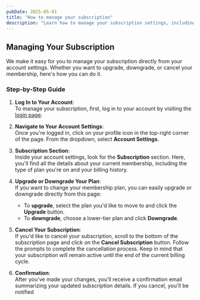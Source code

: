 ```yaml
---
pubDate: 2025-05-01
title: "How to manage your subscription"
description: "Learn how to manage your subscription settings, including upgrading, downgrading, or canceling your membership."
---
```


## Managing Your Subscription

We make it easy for you to manage your subscription directly from your account settings. Whether you want to upgrade, downgrade, or cancel your membership, here's how you can do it.

### Step-by-Step Guide

1. **Log In to Your Account**:  
   To manage your subscription, first, log in to your account by visiting the [login page](#).

2. **Navigate to Your Account Settings**:  
   Once you're logged in, click on your profile icon in the top-right corner of the page. From the dropdown, select **Account Settings**.

3. **Subscription Section**:  
   Inside your account settings, look for the **Subscription** section. Here, you'll find all the details about your current membership, including the type of plan you're on and your billing history.

4. **Upgrade or Downgrade Your Plan**:  
   If you want to change your membership plan, you can easily upgrade or downgrade directly from this page:
   - To **upgrade**, select the plan you'd like to move to and click the **Upgrade** button.
   - To **downgrade**, choose a lower-tier plan and click **Downgrade**.

5. **Cancel Your Subscription**:  
   If you'd like to cancel your subscription, scroll to the bottom of the subscription page and click on the **Cancel Subscription** button. Follow the prompts to complete the cancellation process. Keep in mind that your subscription will remain active until the end of the current billing cycle.

6. **Confirmation**:  
   After you've made your changes, you’ll receive a confirmation email summarizing your updated subscription details. If you cancel, you'll be notified
